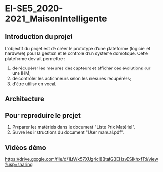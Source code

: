 # EI-SE5_2020-2021_MaisonIntelligente

## Introduction du projet
L’objectif du projet est de créer le prototype d’une plateforme (logiciel et hardware) pour la gestion et le contrôle d’un système domotique. Cette plateforme devrait permettre : 
  1. de récupérer les mesures des capteurs et afficher ces évolutions sur une IHM; 
  2. de contrôler les actionneurs selon les mesures récupérées;
  3. d'être utilisé en vocal.

## Architecture

## Pour reproduire le projet
1. Préparer les matériels dans le document "Liste Prix Matériel".
2. Suivre les instructions du document "User manual.pdf".

## Vidéos démo
https://drive.google.com/file/d/1LtWx57XUg4cl8BtafG3EHzvESIkhxfTd/view?usp=sharing
